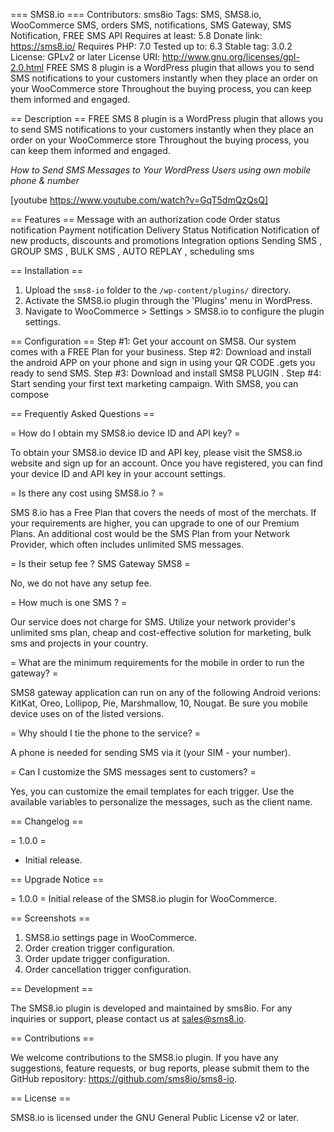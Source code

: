 === SMS8.io ===
Contributors: sms8io
Tags: SMS, SMS8.io, WooCommerce SMS, orders SMS, notifications, SMS Gateway, SMS Notification, FREE SMS API
Requires at least: 5.8 
Donate link: https://sms8.io/
Requires PHP: 7.0
Tested up to: 6.3
Stable tag: 3.0.2
License: GPLv2 or later
License URI: http://www.gnu.org/licenses/gpl-2.0.html
FREE SMS 8 plugin is a WordPress plugin that allows you to send SMS notifications to your customers instantly when they place an order on your WooCommerce store Throughout the buying process, you can keep them informed and engaged.

== Description ==
FREE SMS 8 plugin is a WordPress plugin that allows you to send SMS notifications to your customers instantly when they place an order on your WooCommerce store Throughout the buying process, you can keep them informed and engaged.


<em>How to Send SMS Messages to Your WordPress Users using own mobile phone & number</em>

[youtube https://www.youtube.com/watch?v=GqT5dmQzQsQ]

== Features ==
Message with an authorization code 
Order status notification
Payment notification
Delivery Status Notification
Notification of new products, discounts and promotions
Integration options
Sending SMS , GROUP SMS , BULK SMS , AUTO REPLAY , scheduling sms


== Installation ==

1. Upload the `sms8-io` folder to the `/wp-content/plugins/` directory.
2. Activate the SMS8.io plugin through the 'Plugins' menu in WordPress.
3. Navigate to WooCommerce > Settings > SMS8.io to configure the plugin settings.

== Configuration ==
Step #1: Get your account on SMS8. Our system comes with a FREE Plan for your business.
Step #2: Download and install the android APP on your phone and sign in using your QR CODE .gets you ready to send SMS.
Step #3: Download and install SMS8 PLUGIN  .
Step #4: Start sending your first text marketing campaign. With SMS8, you can compose

== Frequently Asked Questions ==

= How do I obtain my SMS8.io device ID and API key? =

To obtain your SMS8.io device ID and API key, please visit the SMS8.io website and sign up for an account. Once you have registered, you can find your device ID and API key in your account settings.

= Is there any cost using SMS8.io ? =

SMS 8.io has a Free Plan that covers the needs of most of the merchats. If your requirements are higher, you can upgrade to one of our Premium Plans.
An additional cost would be the SMS Plan from your Network Provider, which often includes unlimited SMS messages.

= Is their setup fee ? SMS Gateway SMS8 =

No, we do not have any setup fee.

= How much is one SMS ? =

Our service does not charge for SMS.
Utilize your network provider's unlimited sms plan, cheap and cost-effective solution for marketing, bulk sms and projects in your country.

= What are the minimum requirements for the mobile in order to run the gateway? =

SMS8 gateway application can run on any of the following Android verions: KitKat, Oreo, Lollipop, Pie, Marshmallow, 10, Nougat. Be sure you mobile device uses on of the listed versions.

= Why should I tie the phone to the service? =

A phone is needed for sending SMS via it (your SIM - your number). 

= Can I customize the SMS messages sent to customers? =

Yes, you can customize the email templates for each trigger. Use the available variables to personalize the messages, such as the client name.

== Changelog ==

= 1.0.0 =
* Initial release.

== Upgrade Notice ==

= 1.0.0 =
Initial release of the SMS8.io plugin for WooCommerce.

== Screenshots ==

1. SMS8.io settings page in WooCommerce.
2. Order creation trigger configuration.
3. Order update trigger configuration.
4. Order cancellation trigger configuration.

== Development ==

The SMS8.io plugin is developed and maintained by sms8io. For any inquiries or support, please contact us at sales@sms8.io.

== Contributions ==

We welcome contributions to the SMS8.io plugin. If you have any suggestions, feature requests, or bug reports, please submit them to the GitHub repository: https://github.com/sms8io/sms8-io.

== License ==

SMS8.io is licensed under the GNU General Public License v2 or later.
